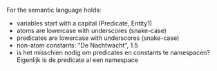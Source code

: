 For the semantic language holds:
 
 * variables start with a capital (Predicate, Entity1)
 * atoms are lowercase with underscores (snake-case)
 * predicates are lowercase with underscores (snake-case)
 * non-atom constants: "De Nachtwacht", 1.5
 * is het misschien nodig om predicates en constants te namespacen? Eigenlijk is de predicate al een namespace
 
 
